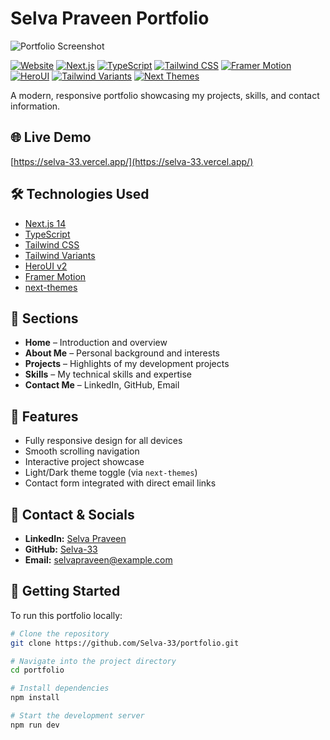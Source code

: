 # Selva Praveen Portfolio

![Portfolio Screenshot](./screenshot.png)

[![Website](https://img.shields.io/badge/Portfolio-Online-brightgreen)](https://selva-33.vercel.app/)
[![Next.js](https://img.shields.io/badge/Next.js-14-blue?logo=next.js)](https://nextjs.org/)
[![TypeScript](https://img.shields.io/badge/TypeScript-4.9-blue?logo=typescript)](https://www.typescriptlang.org/)
[![Tailwind CSS](https://img.shields.io/badge/TailwindCSS-3.3-blue?logo=tailwind-css)](https://tailwindcss.com/)
[![Framer Motion](https://img.shields.io/badge/FramerMotion-3.13-purple?logo=framer)](https://www.framer.com/motion/)
[![HeroUI](https://img.shields.io/badge/HeroUI-v2-orange)](https://heroui.com/)
[![Tailwind Variants](https://img.shields.io/badge/TailwindVariants-1.0-pink)](https://tailwind-variants.org)
[![Next Themes](https://img.shields.io/badge/NextThemes-1.2-blueviolet)](https://github.com/pacocoursey/next-themes)

A modern, responsive portfolio showcasing my projects, skills, and contact information.

## 🌐 Live Demo
[https://selva-33.vercel.app/](https://selva-33.vercel.app/)

## 🛠️ Technologies Used
- [Next.js 14](https://nextjs.org/docs/getting-started)
- [TypeScript](https://www.typescriptlang.org/)
- [Tailwind CSS](https://tailwindcss.com/)
- [Tailwind Variants](https://tailwind-variants.org)
- [HeroUI v2](https://heroui.com/)
- [Framer Motion](https://www.framer.com/motion/)
- [next-themes](https://github.com/pacocoursey/next-themes)

## 📑 Sections
- **Home** – Introduction and overview  
- **About Me** – Personal background and interests  
- **Projects** – Highlights of my development projects  
- **Skills** – My technical skills and expertise  
- **Contact Me** – LinkedIn, GitHub, Email  

## 📂 Features
- Fully responsive design for all devices  
- Smooth scrolling navigation  
- Interactive project showcase  
- Light/Dark theme toggle (via `next-themes`)  
- Contact form integrated with direct email links  

## 🔗 Contact & Socials
- **LinkedIn:** [Selva Praveen](https://www.linkedin.com/in/selvapraveen-s/)  
- **GitHub:** [Selva-33](https://github.com/Selva-33)  
- **Email:** selvapraveen@example.com  

## 🚀 Getting Started
To run this portfolio locally:

```bash
# Clone the repository
git clone https://github.com/Selva-33/portfolio.git

# Navigate into the project directory
cd portfolio

# Install dependencies
npm install

# Start the development server
npm run dev

